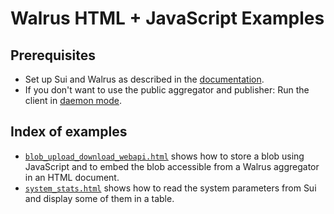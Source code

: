 # Walrus HTML + JavaScript Examples

## Prerequisites

- Set up Sui and Walrus as described in the
  [documentation](https://docs.wal.app/usage/started.html).
- If you don't want to use the public aggregator and publisher: Run the client in [daemon
  mode](https://docs.wal.app/usage/web-api.html).

## Index of examples

- [`blob_upload_download_webapi.html`](./blob_upload_download_webapi.html) shows how to store a blob
   using JavaScript and to embed the blob accessible from a Walrus aggregator in an HTML document.
- [`system_stats.html`](./system_stats.html) shows how to read the system parameters from Sui and
  display some of them in a table.
